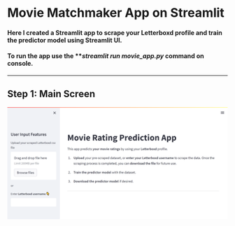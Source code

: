 # Movie Matchmaker App on Streamlit


#### Here I created a Streamlit app to scrape your Letterboxd profile and train the predictor model using Streamlit UI.
#### To run the app use the ***streamlit run movie_app.py* command on console.
---
## Step 1: Main Screen
![](images/main_screen.png)
